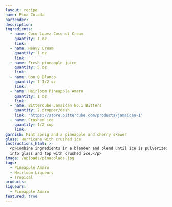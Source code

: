 ```yaml
---
layout: recipe
name: Pina Colada
bartender:
description:
ingredients:
  - name: Coco Lopez Coconut Cream
    quantity: 1 oz
    link:
  - name: Heavy Cream
    quantity: 1 oz
    link:
  - name: Fresh pineapple juice
    quantity: 5 oz
    link:
  - name: Don Q Blanco
    quantity: 1 1/2 oz
    link:
  - name: Heirloom Pineapple Amaro
    quantity: 1 oz
    link:
  - name: Bittercube Jamaican No.1 Bitters
    quantity: 2 dropper/dash
    link: 'https://store.bittercube.com/products/jamaican-1'
  - name: Crushed ice
    quantity: 1/2 cup
    link:
garnish: Mint sprig and a pineapple and cherry skewer
glass: Hurricane with crushed ice
instructions_html: >-
  <p>Combine ingredients in a blender and blend until ice is pulverized. Pour
  into glass and top with crushed ice.</p>
image: /uploads/pinacolada.jpg
tags:
  - Pineapple Amaro
  - Heirloom Liqueurs
  - Tropical
products:
liqueurs:
  - Pineapple Amaro
featured: true
---
```


